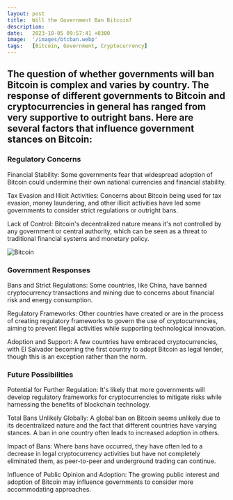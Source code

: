 ```yaml
---
layout: post
title:  Will the Government Ban Bitcoin?
description:
date:   2023-10-05 09:57:41 +0300
image:  '/images/btcban.webp'
tags:   [Bitcoin, Government, Cryptocurrency]
---
```


## The question of whether governments will ban Bitcoin is complex and varies by country. The response of different governments to Bitcoin and cryptocurrencies in general has ranged from very supportive to outright bans. Here are several factors that influence government stances on Bitcoin:

### Regulatory Concerns

Financial Stability: Some governments fear that widespread adoption of Bitcoin could undermine their own national currencies and financial stability.

Tax Evasion and Illicit Activities: Concerns about Bitcoin being used for tax evasion, money laundering, and other illicit activities have led some governments to consider strict regulations or outright bans.

Lack of Control: Bitcoin's decentralized nature means it's not controlled by any government or central authority, which can be seen as a threat to traditional financial systems and monetary policy.


![Bitcoin]({{site.baseurl}}/images/bitcoinvsgovernment.webp)

### Government Responses

Bans and Strict Regulations: Some countries, like China, have banned cryptocurrency transactions and mining due to concerns about financial risk and energy consumption.

Regulatory Frameworks: Other countries have created or are in the process of creating regulatory frameworks to govern the use of cryptocurrencies, aiming to prevent illegal activities while supporting technological innovation.

Adoption and Support: A few countries have embraced cryptocurrencies, with El Salvador becoming the first country to adopt Bitcoin as legal tender, though this is an exception rather than the norm.


### Future Possibilities

Potential for Further Regulation: It's likely that more governments will develop regulatory frameworks for cryptocurrencies to mitigate risks while harnessing the benefits of blockchain technology.

Total Bans Unlikely Globally: A global ban on Bitcoin seems unlikely due to its decentralized nature and the fact that different countries have varying stances. A ban in one country often leads to increased adoption in others.

Impact of Bans: Where bans have occurred, they have often led to a decrease in legal cryptocurrency activities but have not completely eliminated them, as peer-to-peer and underground trading can continue.

Influence of Public Opinion and Adoption: The growing public interest and adoption of Bitcoin may influence governments to consider more accommodating approaches.
